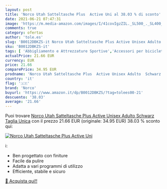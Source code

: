 ```yaml
---
layout: post
title: 'Norco Utah Satteltasche Plus  Active Uni al 38.03 % di sconto'
date: 2021-06-21 07:47:31
image: 'https://m.media-amazon.com/images/I/41covIgzZIL._SL500_._SL400_.jpg'
comments: true
category: ofertas
author: 'tole.es'
slug: 'B0012DBKZS-it Norco Utah Satteltasche Plus Active Unisex Adulto Schwarz...'
sku: 'B0012DBKZS-it'
tags: [ 'Abbigliamento e Attrezzature Sportive','Accessori per bicicletta','Borse da sella per bicicletta','Ciclismo','Sport e tempo libero','Zaini, borse e borse laterali bicicletta','norco', ]
actualPrice: 21.66 EUR
currency: EUR
price: 21.66
comparePrice: 34.95 EUR
prodname: 'Norco Utah Satteltasche Plus  Active Unisex Adulto  Schwarz  Taglia Unica'
country: 'it'
flag: '🇮🇹'
brand: 'Norco'
buyurl: 'https://www.amazon.it/dp/B0012DBKZS/?tag=tolees00-21'
descuento: '38.03'
average: '21.66'
---
```


Puoi trovare [Norco Utah Satteltasche Plus  Active Unisex Adulto  Schwarz  Taglia Unica](https://www.amazon.it/dp/B0012DBKZS/?tag=tolees00-21) con il prezzo 21.66 EUR (originale: 34.95 EUR) 38.03 % sconto qui:

[![Norco Utah Satteltasche Plus  Active Uni](https://m.media-amazon.com/images/I/41covIgzZIL._SL500_._SL400_.jpg)](https://www.amazon.it/dp/B0012DBKZS/?tag=tolees00-21)

ℹ️:

- Ben progettato con finiture
- Facile da pulire
- Adatta a vari programmi di utilizzo
- Efficiente, stabile e sicuro

[🛒 Acquista qui!!](https://www.amazon.it/dp/B0012DBKZS/?tag=tolees00-21)
